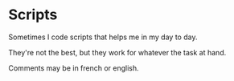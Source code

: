 # Scripts

Sometimes I code scripts that helps me in my day to day.

They're not the best, but they work for whatever the task at hand.

Comments may be in french or english.
